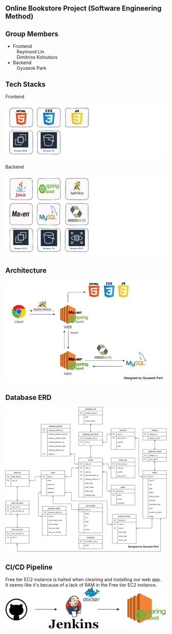 ## Online Bookstore Project (Software Engineering Method)

## Group Members
- Frontend <br />
&nbsp;&nbsp;&nbsp;Raymond Lin <br />
&nbsp;&nbsp;&nbsp;Dimitrios Koloutsos <br />
- Backend <br />
&nbsp;&nbsp;&nbsp;Gyuseok Park <br />

## Tech Stacks
Frontend

![Frontend](src/main/resources/static/img/Frontend.jpg)

Backend

![Backend](src/main/resources/static/img/Backend.jpg)

## Architecture

![Architecture](src/main/resources/static/img/Architecture.jpg)

## Database ERD

![Database](src/main/resources/static/img/Boogle_database_design.jpg)

## CI/CD Pipeline
Free tier EC2 instance is halted when cleaning and installing our web app. <br />
It seems like it's because of a lack of RAM in the Free tier EC2 instance.
![CI/CD](src/main/resources/static/img/boogle-cicd.jpg)
